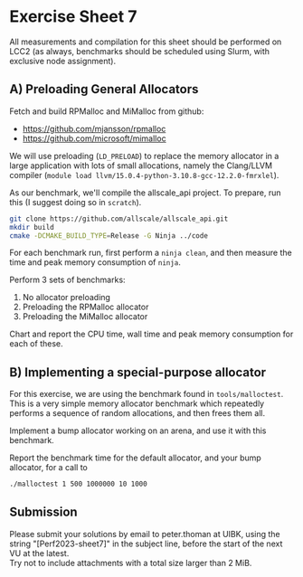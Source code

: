 Exercise Sheet 7
================

All measurements and compilation for this sheet should be performed on LCC2 (as always, benchmarks should be scheduled using Slurm, with exclusive node assignment).


A) Preloading General Allocators
--------------------------------

Fetch and build RPMalloc and MiMalloc from github:

- https://github.com/mjansson/rpmalloc
- https://github.com/microsoft/mimalloc

We will use preloading (`LD_PRELOAD`) to replace the memory allocator in a large application with lots of small allocations, namely the Clang/LLVM compiler (`module load llvm/15.0.4-python-3.10.8-gcc-12.2.0-fmrxlel`).

As our benchmark, we'll compile the allscale_api project. To prepare, run this (I suggest doing so in `scratch`).

```bash
git clone https://github.com/allscale/allscale_api.git
mkdir build
cmake -DCMAKE_BUILD_TYPE=Release -G Ninja ../code
```

For each benchmark run, first perform a `ninja clean`, and then measure the time and peak memory consumption of `ninja`.

Perform 3 sets of benchmarks:

1. No allocator preloading
2. Preloading the RPMalloc allocator
3. Preloading the MiMalloc allocator

Chart and report the CPU time, wall time and peak memory consumption for each of these.


B) Implementing a special-purpose allocator
-------------------------------------------

For this exercise, we are using the benchmark found in `tools/malloctest`.
This is a very simple memory allocator benchmark which repeatedly performs a sequence of random allocations, and then frees them all.

Implement a bump allocator working on an arena, and use it with this benchmark. 

Report the benchmark time for the default allocator, and your bump allocator, for a call to
```bash
./malloctest 1 500 1000000 10 1000
```


Submission
----------
Please submit your solutions by email to peter.thoman at UIBK, using the string "[Perf2023-sheet7]" in the subject line, before the start of the next VU at the latest.  
Try not to include attachments with a total size larger than 2 MiB.
